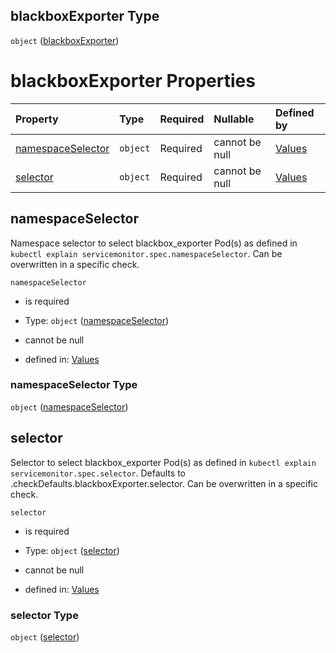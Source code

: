 ## blackboxExporter Type

`object` ([blackboxExporter](values-properties-global-properties-checkdefaults-properties-blackboxexporter.md))

# blackboxExporter Properties

| Property                                | Type     | Required | Nullable       | Defined by                                                                                                                                                                                                                               |
| :-------------------------------------- | :------- | :------- | :------------- | :--------------------------------------------------------------------------------------------------------------------------------------------------------------------------------------------------------------------------------------- |
| [namespaceSelector](#namespaceselector) | `object` | Required | cannot be null | [Values](values-properties-global-properties-checkdefaults-properties-blackboxexporter-properties-namespaceselector.md "undefined#/properties/global/properties/checkDefaults/properties/blackboxExporter/properties/namespaceSelector") |
| [selector](#selector)                   | `object` | Required | cannot be null | [Values](values-properties-global-properties-checkdefaults-properties-blackboxexporter-properties-selector.md "undefined#/properties/global/properties/checkDefaults/properties/blackboxExporter/properties/selector")                   |

## namespaceSelector

Namespace selector to select blackbox\_exporter Pod(s) as defined in
`kubectl explain servicemonitor.spec.namespaceSelector`. Can be
overwritten in a specific check.

`namespaceSelector`

* is required

* Type: `object` ([namespaceSelector](values-properties-global-properties-checkdefaults-properties-blackboxexporter-properties-namespaceselector.md))

* cannot be null

* defined in: [Values](values-properties-global-properties-checkdefaults-properties-blackboxexporter-properties-namespaceselector.md "undefined#/properties/global/properties/checkDefaults/properties/blackboxExporter/properties/namespaceSelector")

### namespaceSelector Type

`object` ([namespaceSelector](values-properties-global-properties-checkdefaults-properties-blackboxexporter-properties-namespaceselector.md))

## selector

Selector to select blackbox\_exporter Pod(s) as defined in `kubectl
explain servicemonitor.spec.selector`. Defaults to
.checkDefaults.blackboxExporter.selector. Can be overwritten in a
specific check.

`selector`

* is required

* Type: `object` ([selector](values-properties-global-properties-checkdefaults-properties-blackboxexporter-properties-selector.md))

* cannot be null

* defined in: [Values](values-properties-global-properties-checkdefaults-properties-blackboxexporter-properties-selector.md "undefined#/properties/global/properties/checkDefaults/properties/blackboxExporter/properties/selector")

### selector Type

`object` ([selector](values-properties-global-properties-checkdefaults-properties-blackboxexporter-properties-selector.md))
